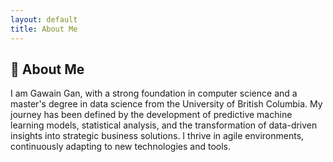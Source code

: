 ```yaml
---
layout: default
title: About Me
---
```


## 👋 About Me

I am Gawain Gan, with a strong foundation in computer science and a master's degree in data science from the University of British Columbia. My journey has been defined by the development of predictive machine learning models, statistical analysis, and the transformation of data-driven insights into strategic business solutions. I thrive in agile environments, continuously adapting to new technologies and tools.
